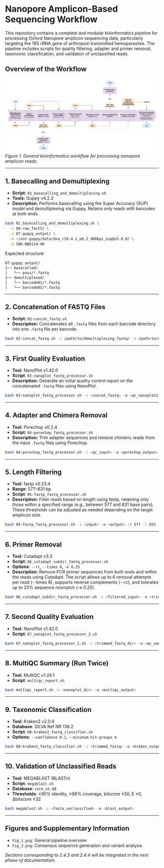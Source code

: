 # Nanopore Amplicon-Based Sequencing Workflow

This repository contains a complete and modular bioinformatics pipeline for processing Oxford Nanopore amplicon sequencing data, particularly targeting the 18S rRNA gene of arthropod-transmitted hemoparasites. The pipeline includes scripts for quality filtering, adapter and primer removal, taxonomic classification, and validation of unclassified reads.

## Overview of the Workflow

![Workflow overview](./Fig_1.png)
*Figure 1. General bioinformatics workflow for processing nanopore amplicon reads.*

---

## 1. Basecalling and Demultiplexing

* **Script:** `01_basecalling_and_demultiplexing.sh`
* **Tools:** Guppy v4.2.2
* **Description:** Performs basecalling using the Super Accuracy (SUP) model and demultiplexing via Guppy. Retains only reads with barcodes at both ends.

```bash
bash 01_basecalling_and_demultiplexing.sh \
  -i 08-raw_fast5/ \
  -o 07-guppy_output/ \
  -m ~/ont-guppy/data/dna_r10.4.1_e8.2_400bps_sup@v5.0.0/ \
  -b SQK-NBD114-96
```

Expected structure:

```
07-guppy_output/
├── basecalled/
│   └── pass/*.fastq
├── demultiplexed/
│   └── barcode01/*.fastq
│   └── barcode02/*.fastq
```

---

## 2. Concatenation of FASTQ Files

* **Script:** `02-concat_fastq.sh`
* **Description:** Concatenates all `.fastq` files from each barcode directory into one `.fastq` file per barcode.

```bash
bash 02-concat_fastq.sh -i /path/to/demultiplexing_fastq/ -o /path/to/output
```

---

## 3. First Quality Evaluation

* **Tool**: NanoPlot v1.42.0
* **Script**: `03-nanoplot_fastq_processor.sh`
* **Description:** Generate an initial quality control report on the concatenated `.fastq` files using NanoPlot.

```bash
bash 03-nanoplot_fastq_processor.sh -i <concat_fastq> -o <qc_nanoplot1>
```

---

## 4. Adapter and Chimera Removal

* **Tool**: Porechop v0.2.4
* **Script**: `04-porechop_fastq_processor.sh`
* **Description:** Trim adapter sequences and remove chimeric reads from the input `.fastq` files using Porechop.

```bash
bash 04-porechop_fastq_processor.sh -i <qc_input> -o <porechop_output>
```

---

## 5. Length Filtering

* **Tool**: fastp v0.23.4
* **Range**: 577–831 bp
* **Script**: `05-fastp_fastq_processor.sh`
* **Description:** Filter reads based on length using fastp, retaining only those within a specified range (e.g., between 577 and 831 base pairs). These thresholds can be adjusted as needed depending on the target amplicon size.

```bash
bash 05-fastp_fastq_processor.sh -i <input> -o <output> -r 577 -l 831
```

---

## 6. Primer Removal

* **Tool**: Cutadapt v3.3
* **Script**: `06_cutadapt_subdir_fastq_processor.sh`
* **Options**: `--rc`, `--times 6`, `-e 0.25`
* **Description:** Remove PCR primer sequences from both ends and within the reads using Cutadapt. The script allows up to 6 removal attempts per read (--times 6), supports reverse complements (--rc), and tolerates up to 25% sequence mismatch (-e 0.25).

```bash
bash 06_cutadapt_subdir_fastq_processor.sh -i <filtered_input> -o <trimmed_output>
```

---

## 7. Second Quality Evaluation

* **Tool**: NanoPlot v1.42.0
* **Script**: `07_nanoplot_fastq_processor_2.sh`

```bash
bash 07_nanoplot_fastq_processor_2.sh -i <trimmed_fastq_dir> -o <qc_nanoplot2>
```

---

## 8. MultiQC Summary (Run Twice)

* **Tool**: MultiQC v1.24.1
* **Script**: `multiqc_report.sh`

```bash
bash multiqc_report.sh -i <nanoplot_dir> -o <multiqc_output>
```

---

## 9. Taxonomic Classification

* **Tool**: Kraken2 v2.0.9
* **Database**: SILVA Ref NR 138.2
* **Script**: `08-kraken2_fastq_classifier.sh`
* **Options**: `--confidence 0.1`, `--minimum-hit-groups 4`

```bash
bash 08-kraken2_fastq_classifier.sh -i <trimmed_fastq> -o <kraken_output> -d <kraken_db>
```

---

## 10. Validation of Unclassified Reads

* **Tool**: MEGABLAST (BLASTn)
* **Script**: `megablast.sh`
* **Database**: `core_nt.00`
* **Thresholds**: ≥95% identity, ≥98% coverage, bitscore ≥50, E ≤0, Δbitscore ≥32

```bash
bash megablast.sh -i <fasta_unclassified> -o <blast_output>
```

---

## Figures and Supplementary Information

* `Fig_1.png`: General pipeline overview
* `Fig_2.png`: Consensus sequence generation and variant analysis

*Sections corresponding to 2.4.3 and 2.4.4 will be integrated in the next phase of documentation.*
